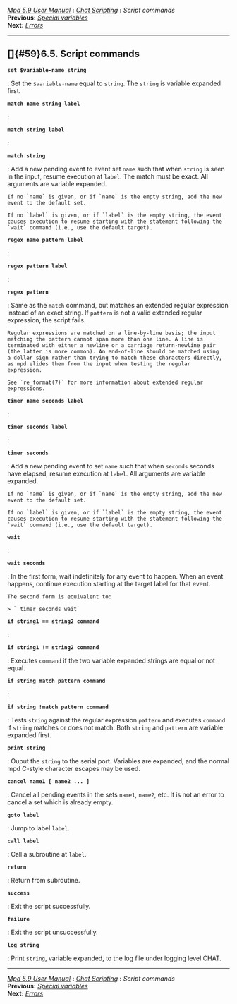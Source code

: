 [*Mpd 5.9 User Manual*](README.md) **:** [*Chat Scripting*](mpd50.md)
**:** *Script commands*\
**Previous:** [*Special variables*](mpd58.md)\
**Next:** [*Errors*](mpd60.md)

------------------------------------------------------------------------

## []{#59}6.5. Script commands

**`set $variable-name string `**

:   Set the `$variable-name` equal to `string`. The `string` is variable
    expanded first.

**`match name string label `**

:   

**`match string label `**

:   

**`match string `**

:   Add a new pending event to event set `name` such that when `string`
    is seen in the input, resume execution at `label`. The match must be
    exact. All arguments are variable expanded.

    If no `name` is given, or if `name` is the empty string, add the new
    event to the default set.

    If no `label` is given, or if `label` is the empty string, the event
    causes execution to resume starting with the statement following the
    `wait` command (i.e., use the default target).

**`regex name pattern label `**

:   

**`regex pattern label `**

:   

**`regex pattern `**

:   Same as the `match` command, but matches an extended regular
    expression instead of an exact string. If `pattern` is not a valid
    extended regular expression, the script fails.

    Regular expressions are matched on a line-by-line basis; the input
    matching the pattern cannot span more than one line. A line is
    terminated with either a newline or a carriage return-newline pair
    (the latter is more common). An end-of-line should be matched using
    a dollar sign rather than trying to match these characters directly,
    as mpd elides them from the input when testing the regular
    expression.

    See `re_format(7)` for more information about extended regular
    expressions.

**`timer name seconds label `**

:   

**`timer seconds label `**

:   

**`timer seconds `**

:   Add a new pending event to set `name` such that when `seconds`
    seconds have elapsed, resume execution at `label`. All arguments are
    variable expanded.

    If no `name` is given, or if `name` is the empty string, add the new
    event to the default set.

    If no `label` is given, or if `label` is the empty string, the event
    causes execution to resume starting with the statement following the
    `wait` command (i.e., use the default target).

**`wait `**

:   

**`wait seconds `**

:   In the first form, wait indefinitely for any event to happen. When
    an event happens, continue execution starting at the target label
    for that event.

    The second form is equivalent to:

    > ` timer seconds wait`

**`if string1 == string2 command `**

:   

**`if string1 != string2 command `**

:   Executes `command` if the two variable expanded strings are equal or
    not equal.

**`if string match pattern command `**

:   

**`if string !match pattern command `**

:   Tests `string` against the regular expression `pattern` and executes
    `command` if `string` matches or does not match. Both `string` and
    `pattern` are variable expanded first.

**`print string `**

:   Ouput the `string` to the serial port. Variables are expanded, and
    the normal mpd C-style character escapes may be used.

**`cancel name1 [ name2 ... ] `**

:   Cancel all pending events in the sets `name1`, `name2`, etc. It is
    not an error to cancel a set which is already empty.

**`goto label `**

:   Jump to label `label`.

**`call label `**

:   Call a subroutine at `label`.

**`return `**

:   Return from subroutine.

**`success `**

:   Exit the script successfully.

**`failure `**

:   Exit the script unsuccessfully.

**`log string `**

:   Print `string`, variable expanded, to the log file under logging
    level CHAT.

------------------------------------------------------------------------

[*Mpd 5.9 User Manual*](README.md) **:** [*Chat Scripting*](mpd50.md)
**:** *Script commands*\
**Previous:** [*Special variables*](mpd58.md)\
**Next:** [*Errors*](mpd60.md)
